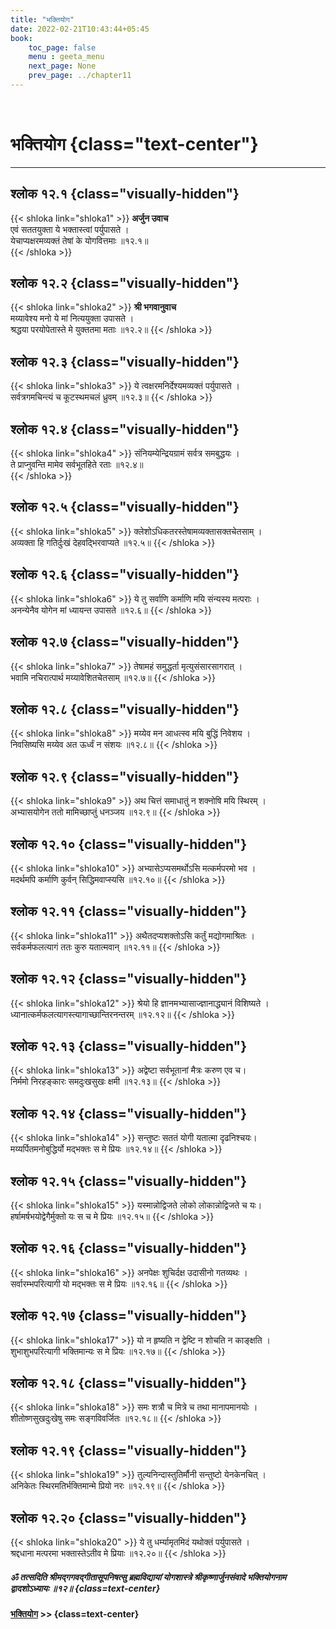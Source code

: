 ```yaml
---
title: "भक्तियोग"
date: 2022-02-21T10:43:44+05:45
book:
    toc_page: false
    menu : geeta_menu
    next_page: None
    prev_page: ../chapter11
---
```


<br/>

# भक्तियोग {class="text-center"}

---

## श्लोक १२.१ {class="visually-hidden"}

{{< shloka  link="shloka1" >}}
**अर्जुन उवाच**  
एवं सततयुक्ता ये भक्तास्त्वां पर्युपासते ।  
येचाप्यक्षरमव्यक्तं तेषां के योगवित्तमाः ॥१२.१॥  
{{< /shloka >}}


## श्लोक १२.२ {class="visually-hidden"}
{{< shloka  link="shloka2" >}}
**श्री भगवानुवाच**  
मय्यावेश्य मनो ये मां नित्ययुक्ता उपासते ।  
श्रद्धया परयोपेतास्ते मे युक्ततमा मताः ॥१२.२॥
{{< /shloka >}}


## श्लोक १२.३ {class="visually-hidden"}
{{< shloka  link="shloka3" >}}
ये त्वक्षरमनिर्देश्यमव्यक्तं पर्युपासते ।  
सर्वत्रगमचिन्त्यं च कूटस्थमचलं ध्रुवम् ॥१२.३॥
{{< /shloka >}}

## श्लोक १२.४ {class="visually-hidden"}
{{< shloka  link="shloka4" >}}
संनियम्येन्द्रियग्रामं सर्वत्र समबुद्धयः ।   
ते प्राप्नुवन्ति मामेव सर्वभूतहिते रताः ॥१२.४॥  
{{< /shloka >}}

## श्लोक १२.५ {class="visually-hidden"}
{{< shloka  link="shloka5" >}}
क्लेशोऽधिकतरस्तेषामव्यक्तासक्तचेतसाम् ।   
अव्यक्ता हि गतिर्दुःखं देहवद्भिरवाप्यते ॥१२.५॥
{{< /shloka >}}

## श्लोक १२.६ {class="visually-hidden"}
{{< shloka  link="shloka6" >}}
ये तु सर्वाणि कर्माणि मयि संन्यस्य मत्पराः ।  
अनन्येनैव योगेन मां ध्यायन्त उपासते ॥१२.६॥
{{< /shloka >}}

## श्लोक १२.७ {class="visually-hidden"}
{{< shloka  link="shloka7" >}}
तेषामहं समुद्धर्ता मृत्युसंसारसागरात् ।  
भवामि नचिरात्पार्थ मय्यावेशितचेतसाम् ॥१२.७॥
{{< /shloka >}}

## श्लोक १२.८ {class="visually-hidden"}
{{< shloka  link="shloka8" >}}
मय्येव मन आधत्स्व मयि बुद्धिं निवेशय ।  
निवसिष्यसि मय्येव अत ऊर्ध्वं न संशयः ॥१२.८॥
{{< /shloka >}}

## श्लोक १२.९ {class="visually-hidden"}
{{< shloka  link="shloka9" >}}
अथ चित्तं समाधातुं न शक्नोषि मयि स्थिरम् ।  
अभ्यासयोगेन ततो मामिच्छाप्तुं धनञ्जय ॥१२.९॥
{{< /shloka >}}

## श्लोक १२.१० {class="visually-hidden"}
{{< shloka  link="shloka10" >}}
अभ्यासेऽप्यसमर्थोऽसि मत्कर्मपरमो भव ।  
मदर्थमपि कर्माणि कुर्वन् सिद्धिमवाप्स्यसि ॥१२.१०॥
{{< /shloka >}}

## श्लोक १२.११ {class="visually-hidden"}
{{< shloka  link="shloka11" >}}
अथैतदप्यशक्तोऽसि कर्तुं मद्योगमाश्रितः ।  
सर्वकर्मफलत्यागं ततः कुरु यतात्मवान् ॥१२.११॥
{{< /shloka >}}

## श्लोक १२.१२ {class="visually-hidden"}
{{< shloka  link="shloka12" >}}
श्रेयो हि ज्ञानमभ्यासाज्ज्ञानाद्ध्यानं विशिष्यते ।  
ध्यानात्कर्मफलत्यागस्त्यागाच्छान्तिरनन्तरम् ॥१२.१२॥
{{< /shloka >}}

## श्लोक १२.१३ {class="visually-hidden"} 
{{< shloka  link="shloka13" >}}
अद्वेष्टा सर्वभूतानां मैत्रः करुण एव च।   
निर्ममो निरहङ्कारः समदुःखसुखः क्षमी ॥१२.१३॥
{{< /shloka >}}

## श्लोक १२.१४ {class="visually-hidden"}
{{< shloka  link="shloka14" >}}
सन्तुष्टः सततं योगी यतात्मा दृढनिश्चयः।   
मय्यर्पितमनोबुद्धिर्यो मद्भक्तः स मे प्रियः ॥१२.१४॥
{{< /shloka >}}

## श्लोक १२.१५ {class="visually-hidden"}
{{< shloka  link="shloka15" >}}
यस्मान्नोद्विजते लोको लोकान्नोद्विजते च यः।  
हर्षामर्षभयोद्वेगैर्मुक्तो यः स च मे प्रियः ॥१२.१५॥
{{< /shloka >}}

## श्लोक १२.१६ {class="visually-hidden"}
{{< shloka  link="shloka16" >}}
अनपेक्षः शुचिर्दक्ष उदासीनो गतव्यथः ।     
सर्वारम्भपरित्यागी यो मद्भक्तः स मे प्रियः ॥१२.१६॥
{{< /shloka >}}

## श्लोक १२.१७ {class="visually-hidden"}
{{< shloka  link="shloka17" >}}
यो न हृष्यति न द्वेष्टि न शोचति न काङ्क्षति ।   
शुभाशुभपरित्यागी भक्तिमान्यः स मे प्रियः ॥१२.१७॥
{{< /shloka >}}

## श्लोक १२.१८ {class="visually-hidden"}
{{< shloka  link="shloka18" >}}
समः शत्रौ च मित्रे च तथा मानापमानयोः ।    
शीतोष्णसुखदुःखेषु समः सङ्गविवर्जितः ॥१२.१८॥
{{< /shloka >}}

## श्लोक १२.१९ {class="visually-hidden"}
{{< shloka  link="shloka19" >}}
तुल्यनिन्दास्तुतिर्मौनी सन्तुष्टो येनकेनचित् ।   
अनिकेतः स्थिरमतिर्भक्तिमान्मे प्रियो नरः ॥१२.१९॥
{{< /shloka >}}

## श्लोक १२.२० {class="visually-hidden"}
{{< shloka  link="shloka20" >}}
ये तु धर्म्यामृतमिदं यथोक्तं पर्युपासते ।   
श्रद्दधाना मत्परमा भक्तास्तेऽतीव मे प्रियाः ॥१२.२०॥
{{< /shloka >}}

##### ॐ तत्सदिति श्रीमद्गगवद्गीतासूपनिषत्सु ब्रह्मविद्यायां योगशास्त्रे श्रीकृष्णार्जुनसंवादे  भक्तियोगनाम द्वादशोऽध्यायः ॥१२॥  {class=text-center}

#### [भक्तियोग](../chapter13)  >> {class=text-center}

